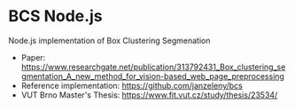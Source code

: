 # BCS Node.js
Node.js implementation of Box Clustering Segmenation

- Paper: https://www.researchgate.net/publication/313792431_Box_clustering_segmentation_A_new_method_for_vision-based_web_page_preprocessing
- Reference implementation: https://github.com/janzeleny/bcs
- VUT Brno Master's Thesis: https://www.fit.vut.cz/study/thesis/23534/
